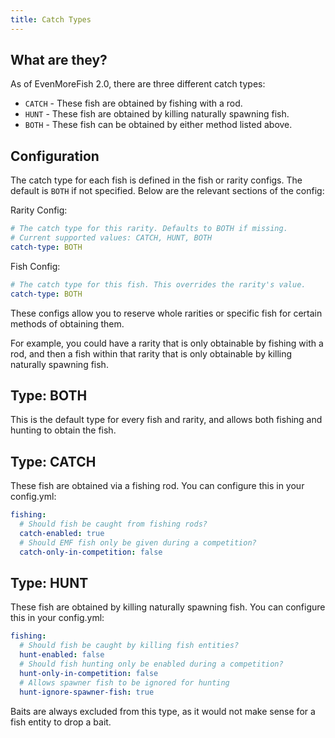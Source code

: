 ```yaml
---
title: Catch Types
---
```


## What are they?
As of EvenMoreFish 2.0, there are three different catch types:
- `CATCH` - These fish are obtained by fishing with a rod.
- `HUNT` - These fish are obtained by killing naturally spawning fish.
- `BOTH` - These fish can be obtained by either method listed above.

## Configuration
The catch type for each fish is defined in the fish or rarity configs. The default is `BOTH` if not specified. Below are the relevant sections of the config:

Rarity Config:
```yaml
# The catch type for this rarity. Defaults to BOTH if missing.
# Current supported values: CATCH, HUNT, BOTH
catch-type: BOTH
```

Fish Config:
```yaml
# The catch type for this fish. This overrides the rarity's value.
catch-type: BOTH
```

These configs allow you to reserve whole rarities or specific fish for certain methods of obtaining them.

For example, you could have a rarity that is only obtainable by fishing with a rod, and then a fish within that rarity that is only obtainable by killing naturally spawning fish.

## Type: BOTH
This is the default type for every fish and rarity, and allows both fishing and hunting to obtain the fish.

## Type: CATCH
These fish are obtained via a fishing rod. You can configure this in your config.yml:
```yaml
fishing:
  # Should fish be caught from fishing rods?
  catch-enabled: true
  # Should EMF fish only be given during a competition?
  catch-only-in-competition: false
```

## Type: HUNT
These fish are obtained by killing naturally spawning fish. You can configure this in your config.yml:
```yaml
fishing:
  # Should fish be caught by killing fish entities?
  hunt-enabled: false
  # Should fish hunting only be enabled during a competition?
  hunt-only-in-competition: false
  # Allows spawner fish to be ignored for hunting
  hunt-ignore-spawner-fish: true
```

Baits are always excluded from this type, as it would not make sense for a fish entity to drop a bait.